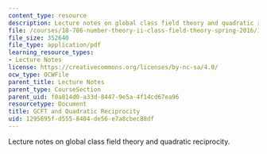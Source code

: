 ```yaml
---
content_type: resource
description: Lecture notes on global class field theory and quadratic reciprocity.
file: /courses/18-786-number-theory-ii-class-field-theory-spring-2016/1295695fd5558404de56e7a8cbec88df_MIT18_786S16_lec4.pdf
file_size: 352640
file_type: application/pdf
learning_resource_types:
- Lecture Notes
license: https://creativecommons.org/licenses/by-nc-sa/4.0/
ocw_type: OCWFile
parent_title: Lecture Notes
parent_type: CourseSection
parent_uid: f0a814d0-a33d-8447-9e5a-4f14cd67ea96
resourcetype: Document
title: GCFT and Quadratic Reciprocity
uid: 1295695f-d555-8404-de56-e7a8cbec88df
---
```

Lecture notes on global class field theory and quadratic reciprocity.
